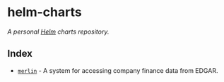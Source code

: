 # helm-charts

_A personal [Helm](https://helm.sh) charts repository._

## Index

- [`merlin`](https://github.com/stevenxie/merlin) -
  A system for accessing company finance data from EDGAR.
